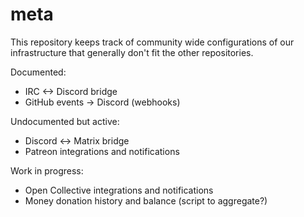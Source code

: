 # meta

This repository keeps track of community wide configurations
of our infrastructure
that generally don't fit the other repositories.

Documented:

- IRC <-> Discord bridge 
- GitHub events -> Discord (webhooks)

Undocumented but active:

- Discord <-> Matrix bridge
- Patreon integrations and notifications

Work in progress:

- Open Collective integrations and notifications
- Money donation history and balance (script to aggregate?)

